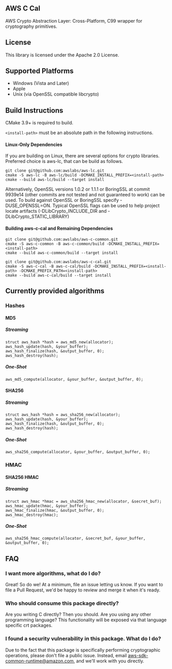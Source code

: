 ## AWS C Cal

AWS Crypto Abstraction Layer: Cross-Platform, C99 wrapper for cryptography primitives.

## License

This library is licensed under the Apache 2.0 License.

## Supported Platforms
* Windows (Vista and Later)
* Apple
* Unix (via OpenSSL compatible libcrypto)

## Build Instructions

CMake 3.9+ is required to build.

`<install-path>` must be an absolute path in the following instructions.

#### Linux-Only Dependencies

If you are building on Linux, there are several options for crypto libraries.
Preferred choice is aws-lc, that can be build as follows.

```
git clone git@github.com:awslabs/aws-lc.git
cmake -S aws-lc -B aws-lc/build -DCMAKE_INSTALL_PREFIX=<install-path>
cmake --build aws-lc/build --target install
```

Alternatively, OpenSSL versions 1.0.2 or 1.1.1 or BoringSSL at commit 9939e14
(other commits are not tested and not guaranteed to work) can be used. To build
against OpenSSL or BoringSSL specify -DUSE_OPENSSL=ON. Typical OpenSSL flags can
be used to help project locate artifacts (-DLibCrypto_INCLUDE_DIR and -DLibCrypto_STATIC_LIBRARY)

#### Building aws-c-cal and Remaining Dependencies

```
git clone git@github.com:awslabs/aws-c-common.git
cmake -S aws-c-common -B aws-c-common/build -DCMAKE_INSTALL_PREFIX=<install-path>
cmake --build aws-c-common/build --target install

git clone git@github.com:awslabs/aws-c-cal.git
cmake -S aws-c-cal -B aws-c-cal/build -DCMAKE_INSTALL_PREFIX=<install-path> -DCMAKE_PREFIX_PATH=<install-path>
cmake --build aws-c-cal/build --target install
```

## Currently provided algorithms

### Hashes
#### MD5
##### Streaming
````
struct aws_hash *hash = aws_md5_new(allocator);
aws_hash_update(hash, &your_buffer);
aws_hash_finalize(hash, &output_buffer, 0);
aws_hash_destroy(hash);
````

##### One-Shot
````
aws_md5_compute(allocator, &your_buffer, &output_buffer, 0);
````

#### SHA256
##### Streaming
````
struct aws_hash *hash = aws_sha256_new(allocator);
aws_hash_update(hash, &your_buffer);
aws_hash_finalize(hash, &output_buffer, 0);
aws_hash_destroy(hash);
````

##### One-Shot
````
aws_sha256_compute(allocator, &your_buffer, &output_buffer, 0);
````

### HMAC
#### SHA256 HMAC
##### Streaming
````
struct aws_hmac *hmac = aws_sha256_hmac_new(allocator, &secret_buf);
aws_hmac_update(hmac, &your_buffer);
aws_hmac_finalize(hmac, &output_buffer, 0);
aws_hmac_destroy(hmac);
````

##### One-Shot
````
aws_sha256_hmac_compute(allocator, &secret_buf, &your_buffer, &output_buffer, 0);
````

## FAQ
### I want more algorithms, what do I do?
Great! So do we! At a minimum, file an issue letting us know. If you want to file a Pull Request, we'd be happy to review and merge it when it's ready.
### Who should consume this package directly?
Are you writing C directly? Then you should.
Are you using any other programming language? This functionality will be exposed via that language specific crt packages.
### I found a security vulnerability in this package. What do I do?
Due to the fact that this package is specifically performing cryptographic operations, please don't file a public issue. Instead, email aws-sdk-common-runtime@amazon.com, and we'll work with you directly.

